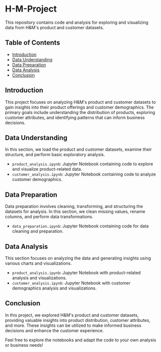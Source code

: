 # H-M-Project
This repository contains code and analysis for exploring and visualizing data from H&M's product and customer datasets.

## Table of Contents

- [Introduction](#introduction)
- [Data Understanding](#data-understanding)
- [Data Preparation](#data-preparation)
- [Data Analysis](#data-analysis)
- [Conclusion](#conclusion)

## Introduction

This project focuses on analyzing H&M's product and customer datasets to gain insights into their product offerings and customer demographics. The primary goals include understanding the distribution of products, exploring customer attributes, and identifying patterns that can inform business decisions.

## Data Understanding

In this section, we load the product and customer datasets, examine their structure, and perform basic exploratory analysis.

- `product_analysis.ipynb`: Jupyter Notebook containing code to explore and visualize product-related data.
- `customer_analysis.ipynb`: Jupyter Notebook containing code to analyze customer demographics.

## Data Preparation

Data preparation involves cleaning, transforming, and structuring the datasets for analysis. In this section, we clean missing values, rename columns, and perform data transformations.

- `data_preparation.ipynb`: Jupyter Notebook containing code for data cleaning and preparation.

## Data Analysis

This section focuses on analyzing the data and generating insights using various charts and visualizations.

- `product_analysis.ipynb`: Jupyter Notebook with product-related analysis and visualizations.
- `customer_analysis.ipynb`: Jupyter Notebook with customer demographics analysis and visualizations.

## Conclusion

In this project, we explored H&M's product and customer datasets, providing valuable insights into product distribution, customer attributes, and more. These insights can be utilized to make informed business decisions and enhance the customer experience.

Feel free to explore the notebooks and adapt the code to your own analysis or business needs!
